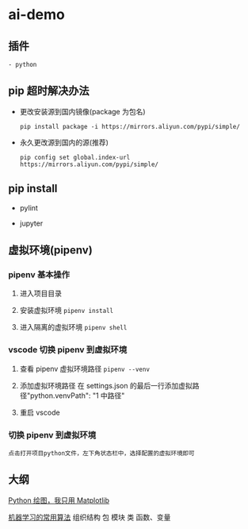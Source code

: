 # ai-demo

## 插件

    - python

## pip 超时解决办法

- 更改安装源到国内镜像(package 为包名)

  `pip install package -i https://mirrors.aliyun.com/pypi/simple/`

- 永久更改源到国内的源(推荐)

  `pip config set global.index-url https://mirrors.aliyun.com/pypi/simple/`

## pip install

- pylint

- jupyter

## 虚拟环境(pipenv)

### pipenv 基本操作

1. 进入项目目录

2. 安装虚拟环境
   `pipenv install`

3. 进入隔离的虚拟环境
   `pipenv shell`

### vscode 切换 pipenv 到虚拟环境

1. 查看 pipenv 虚拟环境路径
   `pipenv --venv`

2. 添加虚拟环境路径
   在 settings.json 的最后一行添加虚拟路径"python.venvPath": "1 中路径"

3. 重启 vscode

### 切换 pipenv 到虚拟环境

    点击打开项目python文件，左下角状态栏中，选择配置的虚拟环境即可

## 大纲

[Python 绘图，我只用 Matplotlib](https://www.jianshu.com/p/78ba36dddad8)

[机器学习的常用算法](https://www.jianshu.com/p/f2824467c780)
组织结构
包
模块
类
函数、变量
